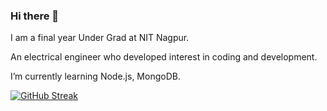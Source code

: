 ### Hi there 👋

<!--
**saiteja-2731/saiteja-2731** is a ✨ _special_ ✨ repository because its `README.md` (this file) appears on your GitHub profile.

Here are some ideas to get you started:

- 🔭 I’m currently working on ...
- 🌱 I’m currently learning ...
- 👯 I’m looking to collaborate on ...
- 🤔 I’m looking for help with ...
- 💬 Ask me about ...
- 📫 How to reach me: ...
- 😄 Pronouns: ...
- ⚡ Fun fact: ...
-->
I am a final year Under Grad at NIT Nagpur. 

An electrical engineer who developed interest in coding and development.

I’m currently learning Node.js, MongoDB.

[![GitHub Streak](https://github-readme-streak-stats.herokuapp.com/?user=saiteja-2731)](https://git.io/streak-stats)
